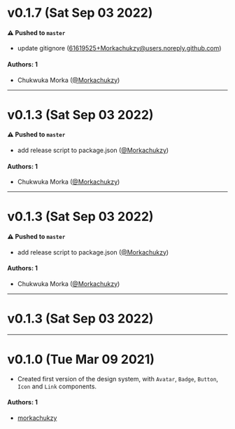 # v0.1.7 (Sat Sep 03 2022)

#### ⚠️ Pushed to `master`

- update gitignore (61619525+Morkachukzy@users.noreply.github.com)

#### Authors: 1

- Chukwuka Morka ([@Morkachukzy](https://github.com/Morkachukzy))

---

# v0.1.3 (Sat Sep 03 2022)

#### ⚠️ Pushed to `master`

- add release script to package.json ([@Morkachukzy](https://github.com/Morkachukzy))

#### Authors: 1

- Chukwuka Morka ([@Morkachukzy](https://github.com/Morkachukzy))

---

# v0.1.3 (Sat Sep 03 2022)

#### ⚠️ Pushed to `master`

- add release script to package.json ([@Morkachukzy](https://github.com/Morkachukzy))

#### Authors: 1

- Chukwuka Morka ([@Morkachukzy](https://github.com/Morkachukzy))

---

# v0.1.3 (Sat Sep 03 2022)



---

# v0.1.0 (Tue Mar 09 2021)

- Created first version of the design system, with `Avatar`, `Badge`, `Button`, `Icon` and `Link` components.

#### Authors: 1

- [morkachukzy](https://github.com/morkachukzy)
